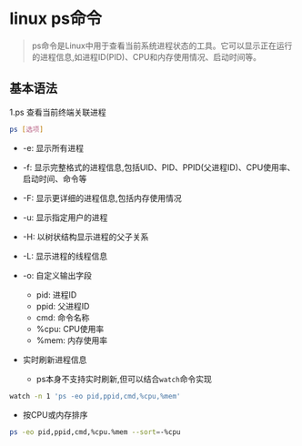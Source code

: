 # linux ps命令

> ps命令是Linux中用于查看当前系统进程状态的工具。它可以显示正在运行的进程信息,如进程ID(PID)、CPU和内存使用情况、启动时间等。

## 基本语法

1.ps 查看当前终端关联进程

```bash
ps [选项]
```

- -e: 显示所有进程
- -f: 显示完整格式的进程信息,包括UID、PID、PPID(父进程ID)、CPU使用率、启动时间、命令等
- -F: 显示更详细的进程信息,包括内存使用情况
- -u: 显示指定用户的进程
- -H: 以树状结构显示进程的父子关系
- -L: 显示进程的线程信息
- -o: 自定义输出字段
  - pid: 进程ID
  - ppid: 父进程ID
  - cmd: 命令名称
  - %cpu: CPU使用率
  - %mem: 内存使用率

- 实时刷新进程信息
  - ps本身不支持实时刷新,但可以结合`watch`命令实现

```bash
watch -n 1 'ps -eo pid,ppid,cmd,%cpu,%mem'
```

- 按CPU或内存排序

```bash
ps -eo pid,ppid,cmd,%cpu.%mem --sort=-%cpu
```

